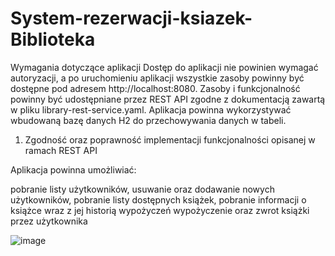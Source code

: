 # System-rezerwacji-ksiazek-Biblioteka

Wymagania dotyczące aplikacji
Dostęp do aplikacji nie powinien wymagać autoryzacji, a po uruchomieniu aplikacji wszystkie zasoby powinny być dostępne pod adresem http://localhost:8080.
Zasoby i funkcjonalność powinny być udostępniane przez REST API zgodne z dokumentacją zawartą w pliku library-rest-service.yaml.
Aplikacja powinna wykorzystywać wbudowaną bazę danych H2 do przechowywania danych w tabeli.


1. Zgodność oraz poprawność implementacji funkcjonalności opisanej w ramach REST API

Aplikacja powinna umożliwiać:

pobranie listy użytkowników, usuwanie oraz dodawanie nowych użytkowników,
pobranie listy dostępnych książek,
pobranie informacji o książce wraz z jej historią wypożyczeń
wypożyczenie oraz zwrot książki przez użytkownika

![image](https://github.com/user-attachments/assets/acab7d79-5c6b-4eb0-a5a0-413433787946)




